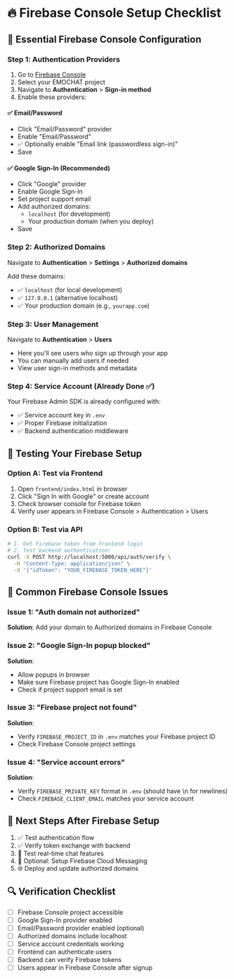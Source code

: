 # 🔥 Firebase Console Setup Checklist

## 🎯 **Essential Firebase Console Configuration**

### Step 1: Authentication Providers
1. Go to [Firebase Console](https://console.firebase.google.com/)
2. Select your EMOCHAT project
3. Navigate to **Authentication** > **Sign-in method**
4. Enable these providers:

#### ✅ **Email/Password**
- Click "Email/Password" provider
- Enable "Email/Password"
- ✅ Optionally enable "Email link (passwordless sign-in)"
- Save

#### ✅ **Google Sign-In** (Recommended)
- Click "Google" provider
- Enable Google Sign-In
- Set project support email
- Add authorized domains:
  - `localhost` (for development)
  - Your production domain (when you deploy)
- Save

### Step 2: Authorized Domains
Navigate to **Authentication** > **Settings** > **Authorized domains**

Add these domains:
- ✅ `localhost` (for local development)
- ✅ `127.0.0.1` (alternative localhost)
- ✅ Your production domain (e.g., `yourapp.com`)

### Step 3: User Management
Navigate to **Authentication** > **Users**
- Here you'll see users who sign up through your app
- You can manually add users if needed
- View user sign-in methods and metadata

### Step 4: Service Account (Already Done ✅)
Your Firebase Admin SDK is already configured with:
- ✅ Service account key in `.env`
- ✅ Proper Firebase initialization
- ✅ Backend authentication middleware

## 🧪 **Testing Your Firebase Setup**

### Option A: Test via Frontend
1. Open `frontend/index.html` in browser
2. Click "Sign In with Google" or create account
3. Check browser console for Firebase token
4. Verify user appears in Firebase Console > Authentication > Users

### Option B: Test via API
```bash
# 1. Get Firebase token from frontend login
# 2. Test backend authentication:
curl -X POST http://localhost:5000/api/auth/verify \
  -H "Content-Type: application/json" \
  -d '{"idToken": "YOUR_FIREBASE_TOKEN_HERE"}'
```

## 🔧 **Common Firebase Console Issues**

### Issue 1: "Auth domain not authorized"
**Solution**: Add your domain to Authorized domains in Firebase Console

### Issue 2: "Google Sign-In popup blocked"
**Solution**: 
- Allow popups in browser
- Make sure Firebase project has Google Sign-In enabled
- Check if project support email is set

### Issue 3: "Firebase project not found"
**Solution**: 
- Verify `FIREBASE_PROJECT_ID` in `.env` matches your Firebase project ID
- Check Firebase Console project settings

### Issue 4: "Service account errors"
**Solution**: 
- Verify `FIREBASE_PRIVATE_KEY` format in `.env` (should have \n for newlines)
- Check `FIREBASE_CLIENT_EMAIL` matches your service account

## 🎯 **Next Steps After Firebase Setup**
1. ✅ Test authentication flow
2. ✅ Verify token exchange with backend
3. 🚀 Test real-time chat features
4. 📱 Optional: Setup Firebase Cloud Messaging
5. 🌐 Deploy and update authorized domains

## 🔍 **Verification Checklist**
- [ ] Firebase Console project accessible
- [ ] Google Sign-In provider enabled
- [ ] Email/Password provider enabled (optional)
- [ ] Authorized domains include localhost
- [ ] Service account credentials working
- [ ] Frontend can authenticate users
- [ ] Backend can verify Firebase tokens
- [ ] Users appear in Firebase Console after signup
